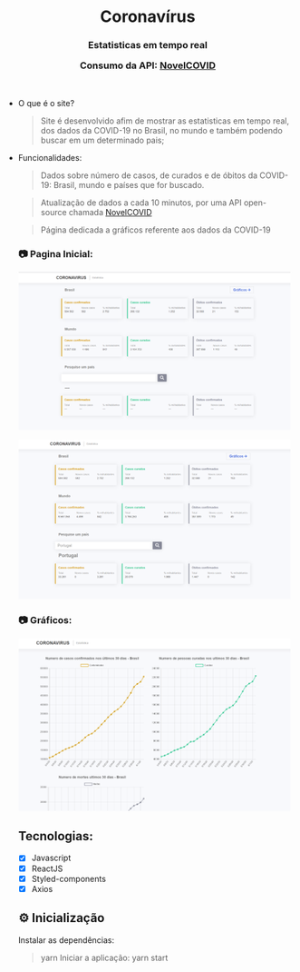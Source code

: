 <h1 align="center">
   Coronavírus

<br>

<h3 align="center">

Estatisticas em tempo real
<br>

Consumo da API: [NovelCOVID](COVIDhttps://github.com/NovelCOVID/API)

</h3>
</h1>

<br>

- O que é o site?

  > Site é desenvolvido afim de mostrar as estatisticas em tempo real, dos dados da COVID-19 no Brasil, no mundo e também podendo buscar em um determinado pais;

- Funcionalidades:

  > Dados sobre número de casos, de curados e de óbitos da COVID-19: Brasil, mundo e países que for buscado.

  > Atualização de dados a cada 10 minutos, por uma API open-source chamada [NovelCOVID](COVIDhttps://github.com/NovelCOVID/API)

  > Página dedicada a gráficos referente aos dados da COVID-19

  ### :camera: Pagina Inicial:

  ![png1](github/home.png)

  ![png2](github/homeSearch.png)

  ### :camera: Gráficos:

  ![png2](github/charts.png)

  ## Tecnologias:

  - [x] Javascript
  - [x] ReactJS
  - [x] Styled-components
  - [x] Axios

  ## ⚙ Inicialização

  Instalar as dependências:

  > yarn
  > Iniciar a aplicação:
  > yarn start
